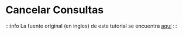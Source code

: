 # Cancelar Consultas

:::info
La fuente original (en ingles) de este tutorial se encuentra [aquí](https://tanstack.com/query/latest/docs/framework/vue/guides/query-cancellation)
:::